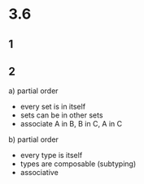 # 3.6

## 1

## 2

a) partial order
* every set is in itself  
* sets can be in other sets
* associate A in B, B in C, A in C

b) partial order
* every type is itself
* types are composable (subtyping)
* associative


